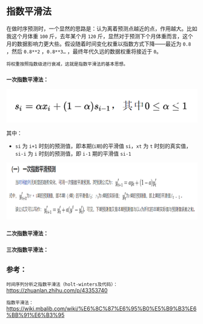 # `指数平滑法`


在做时序预测时，一个显然的思路是：认为离着预测点越近的点，作用越大。比如我这个月体重 `100` 斤，去年某个月 `120` 斤，显然对于预测下个月体重而言，这个月的数据影响力更大些。假设随着时间变化权重以指数方式下降——最近为 `0.8` ，然后 `0.8**2` ，`0.8**3…` ，最终年代久远的数据权重将接近于 `0`。

`将权重按照指数级进行衰减，这就是指数平滑法的基本思想。`


### `一次指数平滑法：`

<div align=center><img src="./static/一次指数平滑法.jpg"/></div>

其中：

* `si` 为 `i+1` 时刻的预测值，即本期(`i期`)的平滑值 `si`，`xt` 为 `t` 时刻的真实值，`si-i` 为 `i` 时刻的预测值，即 `i-1` 期的平滑值 `si-1`


<div align=center><img width="800" height="150" src="./static/一次指数平滑法2.jpg"/></div>

### `二次指数平滑法：`

### `三次指数平滑法：`

## `参考：`

`时间序列分析之指数平滑法（holt-winters及代码）：`https://zhuanlan.zhihu.com/p/43353740



`指数平滑法：`https://wiki.mbalib.com/wiki/%E6%8C%87%E6%95%B0%E5%B9%B3%E6%BB%91%E6%B3%95